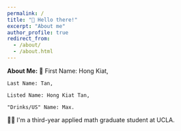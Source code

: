 ```yaml
---
permalink: /
title: "👋 Hello there!"
excerpt: "About me"
author_profile: true
redirect_from: 
  - /about/
  - /about.html
---
```


**About Me:**
👦 First Name: Hong Kiat, 

    Last Name: Tan,
    
    Listed Name: Hong Kiat Tan,
    
    "Drinks/US" Name: Max.
    
👨‍🎓 I'm a third-year applied math graduate student at UCLA.

